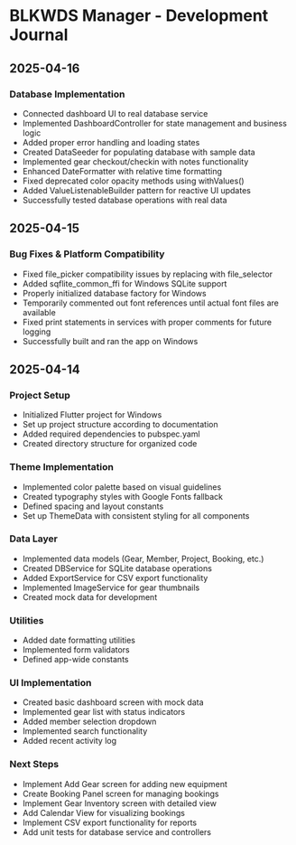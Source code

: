 # BLKWDS Manager - Development Journal

## 2025-04-16

### Database Implementation

- Connected dashboard UI to real database service
- Implemented DashboardController for state management and business logic
- Added proper error handling and loading states
- Created DataSeeder for populating database with sample data
- Implemented gear checkout/checkin with notes functionality
- Enhanced DateFormatter with relative time formatting
- Fixed deprecated color opacity methods using withValues()
- Added ValueListenableBuilder pattern for reactive UI updates
- Successfully tested database operations with real data

## 2025-04-15

### Bug Fixes & Platform Compatibility

- Fixed file_picker compatibility issues by replacing with file_selector
- Added sqflite_common_ffi for Windows SQLite support
- Properly initialized database factory for Windows
- Temporarily commented out font references until actual font files are available
- Fixed print statements in services with proper comments for future logging
- Successfully built and ran the app on Windows

## 2025-04-14

### Project Setup

- Initialized Flutter project for Windows
- Set up project structure according to documentation
- Added required dependencies to pubspec.yaml
- Created directory structure for organized code

### Theme Implementation

- Implemented color palette based on visual guidelines
- Created typography styles with Google Fonts fallback
- Defined spacing and layout constants
- Set up ThemeData with consistent styling for all components

### Data Layer

- Implemented data models (Gear, Member, Project, Booking, etc.)
- Created DBService for SQLite database operations
- Added ExportService for CSV export functionality
- Implemented ImageService for gear thumbnails
- Created mock data for development

### Utilities

- Added date formatting utilities
- Implemented form validators
- Defined app-wide constants

### UI Implementation

- Created basic dashboard screen with mock data
- Implemented gear list with status indicators
- Added member selection dropdown
- Implemented search functionality
- Added recent activity log

### Next Steps

- Implement Add Gear screen for adding new equipment
- Create Booking Panel screen for managing bookings
- Implement Gear Inventory screen with detailed view
- Add Calendar View for visualizing bookings
- Implement CSV export functionality for reports
- Add unit tests for database service and controllers
